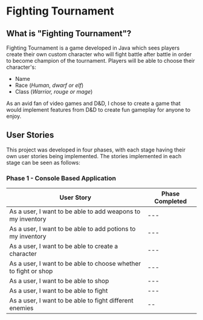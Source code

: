 # Fighting Tournament 

## What is "Fighting Tournament"?
Fighting Tournament is a game developed in Java which sees players create their own custom character
who will fight battle after battle in order to become champion of the tournament. Players will be able
to choose their character's:

- Name
- Race (*Human, dwarf or elf*)
- Class (*Warrior, rouge or mage*)

As an avid fan of video games and D&D, I chose to create a game that would implement features 
from D&D to create fun gameplay for anyone to enjoy.

## User Stories
This project was developed in four phases, with each stage having their own user stories
being implemented. The stories implemented in each stage can be seen as follows:

### Phase 1 - Console Based Application
User Story | Phase Completed 
--- | --- 
As a user, I want to be able to add weapons to my inventory | --- 
As a user, I want to be able to add potions to my inventory | ---
As a user, I want to be able to create a character | ---
As a user, I want to be able to choose whether to fight or shop | ---
As a user, I want to be able to shop | ---
As a user, I want to be able to fight | ---
As a user, I want to be able to fight different enemies | -- 